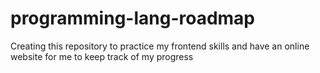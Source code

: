 # programming-lang-roadmap
Creating this repository to practice my frontend skills and have an online website for me to keep track of my progress
